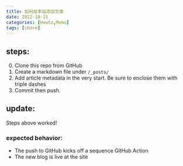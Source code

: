 ```yaml
---
title: 如何给本站添加文章
date: 2022-10-15
categories: [Howto,Memo]
tags: [chore]
---
```


## steps:

0. Clone this repo from GitHub
1. Create a markdown file under `/_posts/`
2. Add article metadata in the very start. Be sure to enclose them with triple dashes
3. Commit then push.

## update:

Steps above worked!

### expected behavior:

- The push to GitHub kicks off a sequence GitHub Action
- The new blog is live at the site


